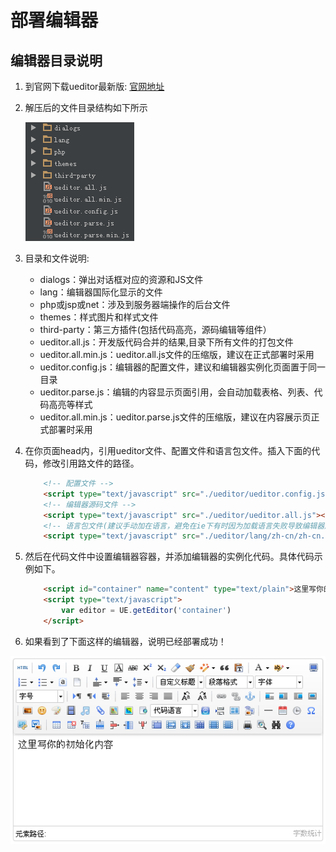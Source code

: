 # 部署编辑器

## 编辑器目录说明

1. 到官网下载ueditor最新版: [官网地址](http://ueditor.baidu.com/website/download.html#ueditor "ueditor官网地址")

2. 解压后的文件目录结构如下所示

	![ueditor解压后的目录列表](images/sourcedir.png)

3. 目录和文件说明:

	* dialogs：弹出对话框对应的资源和JS文件
	* lang：编辑器国际化显示的文件
	* php或jsp或net：涉及到服务器端操作的后台文件
	* themes：样式图片和样式文件
	* third-party：第三方插件(包括代码高亮，源码编辑等组件）
	* ueditor.all.js：开发版代码合并的结果,目录下所有文件的打包文件
	* ueditor.all.min.js：ueditor.all.js文件的压缩版，建议在正式部署时采用
	* ueditor.config.js：编辑器的配置文件，建议和编辑器实例化页面置于同一目录
	* ueditor.parse.js：编辑的内容显示页面引用，会自动加载表格、列表、代码高亮等样式
	* ueditor.all.min.js：ueditor.parse.js文件的压缩版，建议在内容展示页正式部署时采用

4. 在你页面head内，引用ueditor文件、配置文件和语言包文件。插入下面的代码，修改引用路文件的路径。

	```html
		<!-- 配置文件 -->
		<script type="text/javascript" src="./ueditor/ueditor.config.js"></script>
		<!-- 编辑器源码文件 -->
		<script type="text/javascript" src="./ueditor/ueditor.all.js"></script>
		<!-- 语言包文件(建议手动加在语言，避免在ie下有时因为加载语言失败导致编辑器加载失败) -->
		<script type="text/javascript" src="./ueditor/lang/zh-cn/zh-cn.js"></script>
	```

5. 然后在代码文件中设置编辑器容器，并添加编辑器的实例化代码。具体代码示例如下。

	```html
		<script id="container" name="content" type="text/plain">这里写你的初始化内容</script>
		<script type="text/javascript">
	    	var editor = UE.getEditor('container')
		</script>
	```

6. 如果看到了下面这样的编辑器，说明已经部署成功！

![demo.png](images/demo.png)